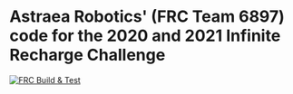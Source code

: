 # Astraea Robotics' (FRC Team 6897) code for the 2020 and 2021 Infinite Recharge Challenge

[![FRC Build & Test](https://github.com/AstraeaRobotics/2022-Rapid-React/actions/workflows/frcbuild.yml/badge.svg)](https://github.com/AstraeaRobotics/2022-Rapid-React/actions/workflows/frcbuild.yml)
